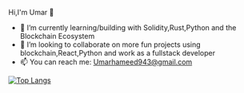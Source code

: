  Hi,I'm Umar 👋



- 🌱 I’m currently learning/building with Solidity,Rust,Python and the Blockchain Ecosystem
- 👯 I’m looking to collaborate on more fun projects using blockchain,React,Python and work as a fullstack developer
- 📫 You can reach me: Umarhameed943@gmail.com

[![Top Langs](https://github-readme-stats.vercel.app/api/top-langs/?username=umarham)](https://github.com/umarham/github-readme-stats)
